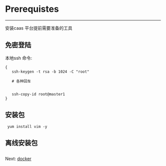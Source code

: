 # Prerequistes

---

安装caas 平台提前需要准备的工具

## 免密登陆

本地ssh 命令:

```
{
   ssh-keygen -t rsa -b 1024 -C "root"

   # 各种回车


   ssh-copy-id root@master1
}
```

## 

## 安装包

```
 yum install vim -y 
```

## 离线安装包

## 

## 

## 

## 

## 

Next:  [docker](/docker.md)[ ](/host-role.md)

